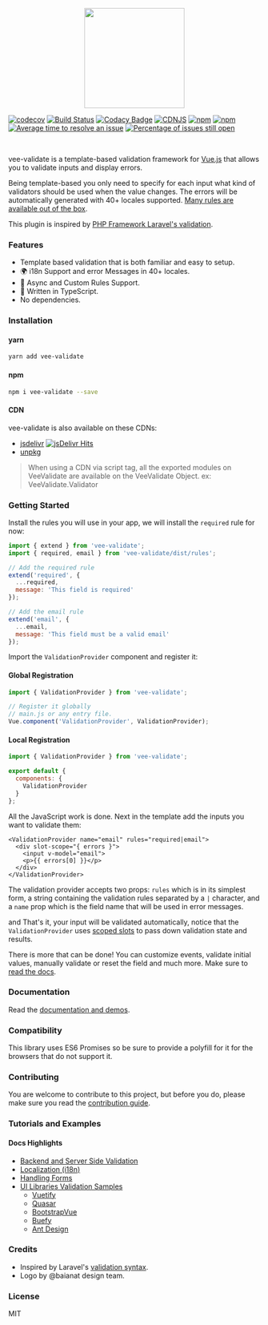 <p align="center">
  <a href="https://logaretm.github.io/vee-validate/" target="_blank">
    <img width="200" src="https://github.com/logaretm/vee-validate/blob/master/logo.png">
  </a>
</p>

<p align="center">

[![codecov](https://codecov.io/gh/logaretm/vee-validate/branch/master/graph/badge.svg)](https://codecov.io/gh/logaretm/vee-validate)
[![Build Status](https://travis-ci.org/logaretm/vee-validate.svg?branch=master)](https://travis-ci.org/logaretm/vee-validate)
[![Codacy Badge](https://api.codacy.com/project/badge/Grade/087bd788687c4ccab6650756ce56fa05)](https://www.codacy.com/app/logaretm/vee-validate?utm_source=github.com&utm_medium=referral&utm_content=logaretm/vee-validate&utm_campaign=Badge_Grade)
[![CDNJS](https://img.shields.io/cdnjs/v/vee-validate.svg)](https://cdnjs.com/libraries/vee-validate/)
[![npm](https://img.shields.io/npm/dm/vee-validate.svg)](https://npm-stat.com/charts.html?package=vee-validate)
[![npm](https://img.shields.io/npm/v/vee-validate.svg)](https://www.npmjs.com/package/vee-validate)
[![Average time to resolve an issue](http://isitmaintained.com/badge/resolution/logaretm/vee-validate.svg)](http://isitmaintained.com/project/logaretm/vee-validate 'Average time to resolve an issue')
[![Percentage of issues still open](http://isitmaintained.com/badge/open/logaretm/vee-validate.svg)](http://isitmaintained.com/project/logaretm/vee-validate 'Percentage of issues still open')

</p>

<br>

vee-validate is a template-based validation framework for [Vue.js](https://vuejs.org/) that allows you to validate inputs and display errors.

Being template-based you only need to specify for each input what kind of validators should be used when the value changes. The errors will be automatically generated with 40+ locales supported. [Many rules are available out of the box](https://logaretm.github.io/vee-validate/guide/rules.html).

This plugin is inspired by [PHP Framework Laravel's validation](https://laravel.com/).

### Features

- Template based validation that is both familiar and easy to setup.
- 🌍 i18n Support and error Messages in 40+ locales.
- 💫 Async and Custom Rules Support.
- 💪 Written in TypeScript.
- No dependencies.

### Installation

#### yarn

```bash
yarn add vee-validate
```

#### npm

```bash
npm i vee-validate --save
```

#### CDN

vee-validate is also available on these CDNs:

- [jsdelivr](https://cdn.jsdelivr.net/npm/vee-validate@latest/dist/vee-validate.js) [![jsDelivr Hits](https://data.jsdelivr.com/v1/package/npm/vee-validate/badge?style=rounded)](https://www.jsdelivr.com/package/npm/vee-validate)
- [unpkg](https://unpkg.com/vee-validate)

> When using a CDN via script tag, all the exported modules on VeeValidate are available on the VeeValidate Object. ex: VeeValidate.Validator

### Getting Started

Install the rules you will use in your app, we will install the `required` rule for now:

```js
import { extend } from 'vee-validate';
import { required, email } from 'vee-validate/dist/rules';

// Add the required rule
extend('required', {
  ...required,
  message: 'This field is required'
});

// Add the email rule
extend('email', {
  ...email,
  message: 'This field must be a valid email'
});
```

Import the `ValidationProvider` component and register it:

#### Global Registration

```js
import { ValidationProvider } from 'vee-validate';

// Register it globally
// main.js or any entry file.
Vue.component('ValidationProvider', ValidationProvider);
```

#### Local Registration

```js
import { ValidationProvider } from 'vee-validate';

export default {
  components: {
    ValidationProvider
  }
};
```

All the JavaScript work is done. Next in the template add the inputs you want to validate them:

```vue
<ValidationProvider name="email" rules="required|email">
  <div slot-scope="{ errors }">
    <input v-model="email">
    <p>{{ errors[0] }}</p>
  </div>
</ValidationProvider>
```

The validation provider accepts two props: `rules` which is in its simplest form, a string containing the validation rules separated by a `|` character, and a `name` prop which is the field name that will be used in error messages.

and That's it, your input will be validated automatically, notice that the `ValidationProvider` uses [scoped slots](https://vuejs.org/v2/guide/components-slots.html#Scoped-Slots) to pass down validation state and results.

There is more that can be done! You can customize events, validate initial values, manually validate or reset the field and much more. Make sure to [read the docs](https://logaretm.github.io/vee-validate).

### Documentation

Read the [documentation and demos](https://logaretm.github.io/vee-validate/).

### Compatibility

This library uses ES6 Promises so be sure to provide a polyfill for it for the browsers that do not support it.

### Contributing

You are welcome to contribute to this project, but before you do, please make sure you read the [contribution guide](CONTRIBUTING.md).

### Tutorials and Examples

#### Docs Highlights

- [Backend and Server Side Validation](https://logaretm.github.io/vee-validate/advanced/server-side-validation.html)
- [Localization (i18n)](https://logaretm.github.io/vee-validate/guide/localization.html)
- [Handling Forms](https://logaretm.github.io/vee-validate/guide/forms.html)
- [UI Libraries Validation Samples](https://logaretm.github.io/vee-validate/guide/3rd-party-libraries.html)
  - [Vuetify](https://logaretm.github.io/vee-validate/guide/3rd-party-libraries.html#vuetify)
  - [Quasar](https://logaretm.github.io/vee-validate/guide/3rd-party-libraries.html#quasar)
  - [BootstrapVue](https://logaretm.github.io/vee-validate/guide/3rd-party-libraries.html#bootstrapvue)
  - [Buefy](https://logaretm.github.io/vee-validate/guide/3rd-party-libraries.html#buefy)
  - [Ant Design](https://logaretm.github.io/vee-validate/guide/3rd-party-libraries.html#ant-design)

### Credits

- Inspired by Laravel's [validation syntax](https://laravel.com/docs/5.4/validation).
- Logo by @baianat design team.

### License

MIT
